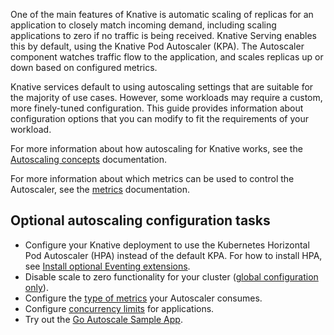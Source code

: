 One of the main features of Knative is automatic scaling of replicas for an application to closely match incoming demand, including scaling applications to zero if no traffic is being received.
Knative Serving enables this by default, using the Knative Pod Autoscaler (KPA).
The Autoscaler component watches traffic flow to the application, and scales replicas up or down based on configured metrics.

Knative services default to using autoscaling settings that are suitable for the majority of use cases. However, some workloads may require a custom, more finely-tuned configuration.
This guide provides information about configuration options that you can modify to fit the requirements of your workload.

For more information about how autoscaling for Knative works, see the [Autoscaling concepts](./autoscaling-concepts.md) documentation.

For more information about which metrics can be used to control the Autoscaler, see the [metrics](./autoscaling-metrics.md) documentation.

## Optional autoscaling configuration tasks

* Configure your Knative deployment to use the Kubernetes Horizontal Pod Autoscaler (HPA)
instead of the default KPA.
For how to install HPA, see [Install optional Eventing extensions](../../install/install-extensions.md#install-optional-serving-extensions).
* Disable scale to zero functionality for your cluster ([global configuration only](./scale-to-zero.md)).
* Configure the [type of metrics](./autoscaling-metrics.md) your Autoscaler consumes.
* Configure [concurrency limits](./concurrency.md) for applications.
* Try out the [Go Autoscale Sample App](./autoscale-go/README.md).
